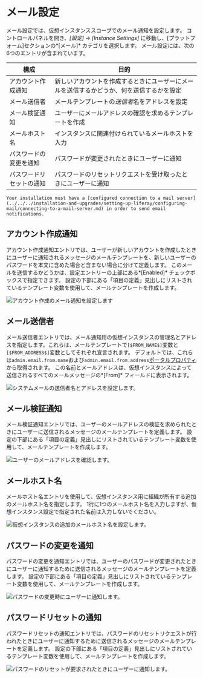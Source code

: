 # メール設定

メール設定では、仮想インスタンススコープでのメール通知を設定します。 コントロールパネルを開き、*[設定]* → *[Instance Settings]* に移動し、[プラットフォーム]セクションの*[メール]* カテゴリを選択します。 メール設定には、次の6つのエントリが含まれています。

| 構成           | 目的                                           |
| ------------ | -------------------------------------------- |
| アカウント作成通知    | 新しいアカウントを作成するときにユーザーにメールを送信するかどうか、何を送信するかを設定 |
| メール送信者       | メールテンプレートの*送信者*名をアドレスを設定                     |
| メール検証通知      | ユーザーにメールアドレスの確認を求めるテンプレートを作成                 |
| メールホスト名      | インスタンスに関連付けられているメールホストを入力                    |
| パスワードの変更を通知  | パスワードが変更されたときにユーザーに通知                        |
| パスワードリセットの通知 | パスワードのリセットリクエストを受け取ったときにユーザーに通知              |

```{note}
Your installation must have a [configured connection to a mail server](../../../installation-and-upgrades/setting-up-liferay/configuring-mail/connecting-to-a-mail-server.md) in order to send email notifications.
```

## アカウント作成通知

アカウント作成通知エントリでは、ユーザーが新しいアカウントを作成したときにユーザーに通知されるメッセージのメールテンプレートを、新しいユーザーのパスワードを本文に含めた場合と含まない場合に分けて定義します。 このメールを送信するかどうかは、設定エントリーの上部にある*[Enabled]* チェックボックスで指定できます。 設定の下部にある「項目の定義」見出しにリストされているテンプレート変数を使用して、メールテンプレートを作成します。

![アカウント作成のメール通知を設定します](./email-settings/images/01.png)

## メール送信者

メール送信者エントリでは、メール通知用の仮想インスタンスの管理名とアドレスを指定します。これらは、メールテンプレートで`[$FROM_NAME$]`変数と`[$FROM_ADDRESS$]`変数としてそれぞれ宣言されます。  デフォルトでは、これらは`admin.email.from.name`および`admin.email.from.address`[ポータルプロパティ](https://docs.liferay.com/ce/portal/7.3-latest/propertiesdoc/portal.properties.html#Admin%20Portlet)から取得されます。 この名前とメールアドレスは、仮想インスタンスによって送信されるすべてのメールメッセージの*[From]* フィールドに表示されます。

![システムメールの送信者名とアドレスを設定します。](./email-settings/images/02.png)

## メール検証通知

メール検証通知エントリでは、ユーザーのメールアドレスの検証を求められたときにユーザーに送信されるメッセージのメールテンプレートを定義します。 設定の下部にある「項目の定義」見出しにリストされているテンプレート変数を使用して、メールテンプレートを作成します。

![ユーザーのメールアドレスを確認します。](./email-settings/images/03.png)

## メールホスト名

メールホスト名エントリを使用して、仮想インスタンス用に組織が所有する追加のメールホスト名を指定します。 1行に1つのメールホスト名を入力しますが、仮想インスタンス設定で指定された名前は入力しないでください。

![仮想インスタンスの追加のメールホスト名を設定します。](./email-settings/images/04.png)

## パスワードの変更を通知

パスワードの変更を通知エントリでは、ユーザーのパスワードが変更されたときにユーザーに通知するために送信されるメッセージのメールテンプレートを定義します。 設定の下部にある「項目の定義」見出しにリストされているテンプレート変数を使用して、メールテンプレートを作成します。

![パスワードの変更時にユーザーに通知します。](./email-settings/images/05.png)

## パスワードリセットの通知

パスワードリセットの通知エントリでは、パスワードのリセットリクエストが行われたときにユーザーに通知するために送信されるメッセージのメールテンプレートを定義します。 設定の下部にある「項目の定義」見出しにリストされているテンプレート変数を使用して、メールテンプレートを作成します。

![パスワードのリセットが要求されたときにユーザーに通知します。](./email-settings/images/06.png)

